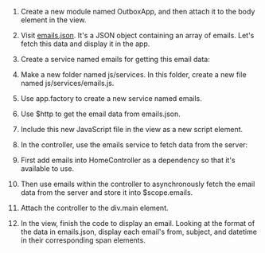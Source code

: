 1. Create a new module named OutboxApp, and then attach it to the body element in the view.

2. Visit [emails.json](https://www.codecademy.com/courses/learn-angularjs/projects/angularjs_outbox-1). It's a JSON object containing an array of emails. Let's fetch this data and display it in the app.

3. Create a service named emails for getting this email data:
  1. Make a new folder named js/services. In this folder, create a new file named js/services/emails.js.
  2. Use app.factory to create a new service named emails.
  3. Use $http to get the email data from emails.json.

4. Include this new JavaScript file in the view as a new script element.

5. In the controller, use the emails service to fetch data from the server:
  1. First add emails into HomeController as a dependency so that it's available to use.
  2. Then use emails within the controller to asynchronously fetch the email data from the server and store it into $scope.emails.

6. Attach the controller to the div.main element.

7. In the view, finish the code to display an email. Looking at the format of the data in emails.json, display each email's from, subject, and datetime in their corresponding span elements.
